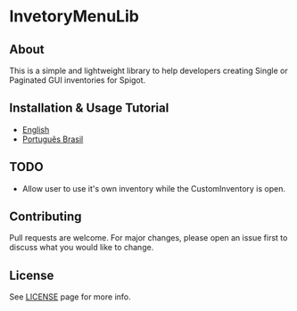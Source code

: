 # InvetoryMenuLib

## About

This is a simple and lightweight library to help developers creating Single or Paginated GUI inventories for Spigot.

## Installation & Usage Tutorial

-   [English](https://github.com/arantesxyz/InventoryMenuLib/wiki/Installation-English)
-   [Português Brasil](https://github.com/arantesxyz/InventoryMenuLib/wiki/Instala%C3%A7%C3%A3o-Portugu%C3%AAs-Brasil)

## TODO

-   Allow user to use it's own inventory while the CustomInventory is open.

## Contributing

Pull requests are welcome. For major changes, please open an issue first to discuss what you would like to change.

## License

See [LICENSE](https://github.com/arantesxyz/InventoryMenuLib/blob/master/LICENSE) page for more info.
